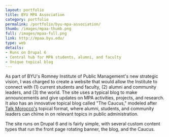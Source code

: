 ```yaml
---
layout: portfolio
title: BYU MPA Association
category: portfolio
permalink: /portfolio/byu-mpa-association/
thumb: /images/mpaa-thumb.png
full: /images/mpaa-full.png
link: http://mpaa.byu.edu/
type: web
details:
- Runs on Drupal 6
- Central hub for MPA students, alumni, and faculty
- Unique topical blog
---
```


As part of BYU's Romney Institute of Public Management's new strategic vision, I was charged to create a website that would allow the Institute to connect with (1) current students and faculty, (2) alumni and community leaders, and (3) the world. The site uses a typical blog to make announcements and give updates on MPA activities, projects, and research. It also has an innovative topical blog called "The Caucus," modeled after [Talk Morocco's](http://www.talkmorocco.net/) topical format, where alumni, students, and community leaders can chime in on relevant topics in public administration. 

The site runs on Drupal 6 and is fairly simple, with several custom content types that run the front page rotating banner, the blog, and the Caucus. 